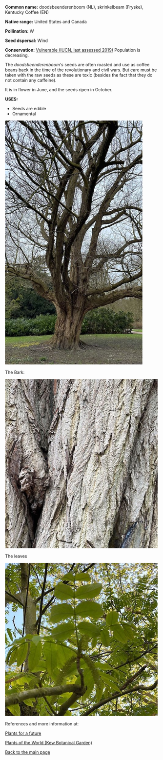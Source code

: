 **Common name:** doodsbeenderenboom (NL), skrinkelbeam (Fryske), Kentucky Coffee (EN)


<!--more-->
**Native range:**  United States and Canada

**Pollination:** W

**Seed dspersal:** Wind

**Conservation:** [Vulnerable (IUCN, last assessed 2019)](https://www.iucnredlist.org/species/66815986/66816002) Population is decreasing.

The _doodsbeenderenboom's_ seeds are often roasted and use as coffee beans back in the time of the revolutionary and civil wars. But care must be taken with the raw seeds as these are toxic (besides the fact that they do not contain any caffeine).

It is in flower in June, and the seeds ripen in October.

__USES:__
- Seeds are edible
- Ornamental

![gymnocladus dioica](https://raw.githubusercontent.com/carolxgl/TreeLibrary/gh-pages/images/ptefra.jpeg?raw=true)

The Bark:

![gymnocladus dioica](https://raw.githubusercontent.com/carolxgl/TreeLibrary/gh-pages/images/ptefraB.jpeg?raw=true)

The leaves

![gymnocladus dioica](https://raw.githubusercontent.com/carolxgl/TreeLibrary/gh-pages/images/ptefraL.jpeg?raw=true)

References and more information at:

[Plants for a future](https://pfaf.org/user/Plant.aspx?LatinName=Gymnocladus+dioica)

[Plants of the World (Kew Botanical Garden)](https://powo.science.kew.org/taxon/urn:lsid:ipni.org:names:1195073-2)


[Back to the main page](https://carolxgl.github.io/TreeLibrary/)
